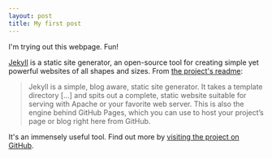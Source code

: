 ```yaml
---
layout: post
title: My first post
---
```


I'm trying out this webpage. Fun!

[Jekyll](http://jekyllrb.com) is a static site generator, an open-source tool for creating simple yet powerful websites of all shapes and sizes. From [the project's readme](https://github.com/jekyll/jekyll/blob/master/README.markdown):

> Jekyll is a simple, blog aware, static site generator. It takes a template directory [...] and spits out a complete, static website suitable for serving with Apache or your favorite web server. This is also the engine behind GitHub Pages, which you can use to host your project’s page or blog right here from GitHub.

It's an immensely useful tool. Find out more by [visiting the project on GitHub](https://github.com/jekyll/jekyll).
